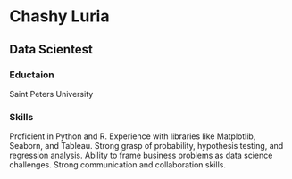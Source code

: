 # Chashy Luria
## Data Scientest

### Eductaion
Saint Peters University

### Skills
Proficient in Python and R.
Experience with libraries like Matplotlib, Seaborn, and Tableau.
Strong grasp of probability, hypothesis testing, and regression analysis.
Ability to frame business problems as data science challenges.
Strong communication and collaboration skills.


